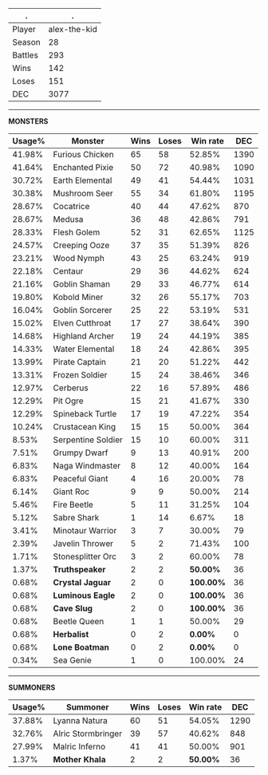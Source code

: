 .|.
|-|-
Player|alex-the-kid
Season|28
Battles|293
Wins|142
Loses|151
DEC|3077

---
**MONSTERS**

Usage%|Monster|Wins|Loses|Win rate|DEC|
-|-|-|-|-|-|
41.98%|Furious Chicken|65|58|52.85%|1390|
41.64%|Enchanted Pixie|50|72|40.98%|1090|
30.72%|Earth Elemental|49|41|54.44%|1031|
30.38%|Mushroom Seer|55|34|61.80%|1195|
28.67%|Cocatrice|40|44|47.62%|870|
28.67%|Medusa|36|48|42.86%|791|
28.33%|Flesh Golem|52|31|62.65%|1125|
24.57%|Creeping Ooze|37|35|51.39%|826|
23.21%|Wood Nymph|43|25|63.24%|919|
22.18%|Centaur|29|36|44.62%|624|
21.16%|Goblin Shaman|29|33|46.77%|614|
19.80%|Kobold Miner|32|26|55.17%|703|
16.04%|Goblin Sorcerer|25|22|53.19%|531|
15.02%|Elven Cutthroat|17|27|38.64%|390|
14.68%|Highland Archer|19|24|44.19%|385|
14.33%|Water Elemental|18|24|42.86%|395|
13.99%|Pirate Captain|21|20|51.22%|442|
13.31%|Frozen Soldier|15|24|38.46%|346|
12.97%|Cerberus|22|16|57.89%|486|
12.29%|Pit Ogre|15|21|41.67%|330|
12.29%|Spineback Turtle|17|19|47.22%|354|
10.24%|Crustacean King|15|15|50.00%|364|
8.53%|Serpentine Soldier|15|10|60.00%|311|
7.51%|Grumpy Dwarf|9|13|40.91%|200|
6.83%|Naga Windmaster|8|12|40.00%|164|
6.83%|Peaceful Giant|4|16|20.00%|78|
6.14%|Giant Roc|9|9|50.00%|214|
5.46%|Fire Beetle|5|11|31.25%|104|
5.12%|Sabre Shark|1|14|6.67%|18|
3.41%|Minotaur Warrior|3|7|30.00%|79|
2.39%|Javelin Thrower|5|2|71.43%|100|
1.71%|Stonesplitter Orc|3|2|60.00%|78|
1.37%|**Truthspeaker**|2|2|**50.00%**|36|
0.68%|**Crystal Jaguar**|2|0|**100.00%**|36|
0.68%|**Luminous Eagle**|2|0|**100.00%**|36|
0.68%|**Cave Slug**|2|0|**100.00%**|36|
0.68%|Beetle Queen|1|1|50.00%|29|
0.68%|**Herbalist**|0|2|**0.00%**|0|
0.68%|**Lone Boatman**|0|2|**0.00%**|0|
0.34%|Sea Genie|1|0|100.00%|24|

---
**SUMMONERS**

Usage%|Summoner|Wins|Loses|Win rate|DEC|
-|-|-|-|-|-|
37.88%|Lyanna Natura|60|51|54.05%|1290|
32.76%|Alric Stormbringer|39|57|40.62%|848|
27.99%|Malric Inferno|41|41|50.00%|901|
1.37%|**Mother Khala**|2|2|**50.00%**|36|
